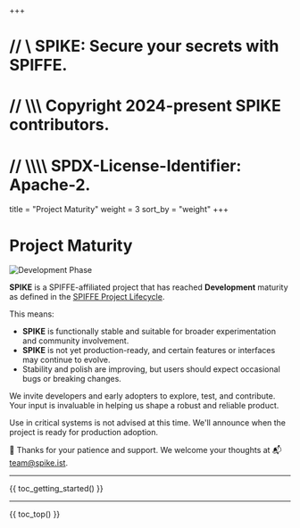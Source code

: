 +++
# //    \\ SPIKE: Secure your secrets with SPIFFE.
# //  \\\\\ Copyright 2024-present SPIKE contributors.
# // \\\\\\\ SPDX-License-Identifier: Apache-2.

title = "Project Maturity"
weight = 3
sort_by = "weight"
+++

# Project Maturity

![Development Phase](/assets/dev.svg)

**SPIKE** is a SPIFFE-affiliated project that has reached **Development** 
maturity as defined in the [SPIFFE Project Lifecycle][lifecycle]. 

This means:

* **SPIKE** is functionally stable and suitable for broader experimentation and 
  community involvement.
* **SPIKE** is not yet production-ready, and certain features or interfaces may 
  continue to evolve.
* Stability and polish are improving, but users should expect occasional bugs or 
  breaking changes.

We invite developers and early adopters to explore, test, and contribute. Your
input is invaluable in helping us shape a robust and reliable product.

Use in critical systems is not advised at this time.
We'll announce when the project is ready for production adoption.

🦔 Thanks for your patience and support. We welcome your thoughts at
📬 [team@spike.ist](mailto:team@spike.ist).


[lifecycle]: https://github.com/spiffe/spiffe/blob/main/NEW_PROJECTS.md

----

{{ toc_getting_started() }}

----

{{ toc_top() }}
